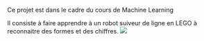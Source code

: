 
Ce projet est dans le cadre du cours de Machine Learning

Il consiste à faire apprendre à un robot suiveur de ligne en LEGO à reconnaitre des formes et des chiffres.
![](robot.gif)
